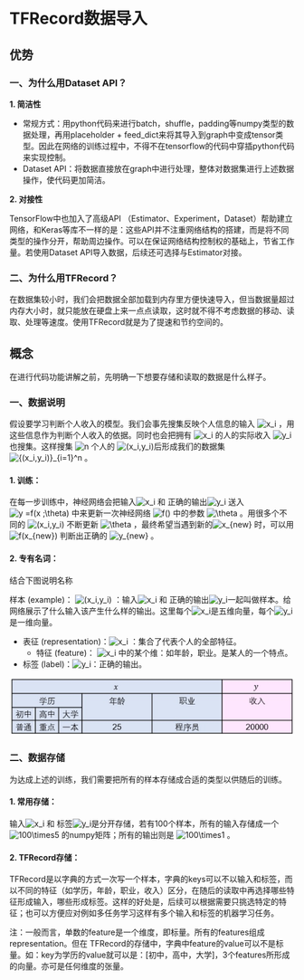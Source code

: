 # TFRecord数据导入

## **优势**

### **一、为什么用Dataset API？**

**1. 简洁性**

* 常规方式：用python代码来进行batch，shuffle，padding等numpy类型的数据处理，再用placeholder + feed\_dict来将其导入到graph中变成tensor类型。因此在网络的训练过程中，不得不在tensorflow的代码中穿插python代码来实现控制。
* Dataset API：将数据直接放在graph中进行处理，整体对数据集进行上述数据操作，使代码更加简洁。

**2. 对接性**

TensorFlow中也加入了高级API （Estimator、Experiment，Dataset）帮助建立网络，和Keras等库不一样的是：这些API并不注重网络结构的搭建，而是将不同类型的操作分开，帮助周边操作。可以在保证网络结构控制权的基础上，节省工作量。若使用Dataset API导入数据，后续还可选择与Estimator对接。

### **二、为什么用TFRecord？**

在数据集较小时，我们会把数据全部加载到内存里方便快速导入，但当数据量超过内存大小时，就只能放在硬盘上来一点点读取，这时就不得不考虑数据的移动、读取、处理等速度。使用TFRecord就是为了提速和节约空间的。

## **概念**

在进行代码功能讲解之前，先明确一下想要存储和读取的数据是什么样子。

### **一、数据说明**

假设要学习判断个人收入的模型。我们会事先搜集反映个人信息的输入 ![x\_i](https://www.zhihu.com/equation?tex=x_i) ，用这些信息作为判断个人收入的依据。同时也会把拥有 ![x\_i](https://www.zhihu.com/equation?tex=x_i) 的人的实际收入 ![y\_i](https://www.zhihu.com/equation?tex=y_i) 也搜集。这样搜集 ![n](https://www.zhihu.com/equation?tex=n) 个人的 ![\(x\_i,y\_i\)](https://www.zhihu.com/equation?tex=%28x_i%2Cy_i%29)后形成我们的数据集 ![\{\(x\_i,y\_i\)\}\_{i=1}^n](https://www.zhihu.com/equation?tex=%5C%7B%28x_i%2Cy_i%29%5C%7D_%7Bi%3D1%7D%5En) 。

#### **1. 训练：**

在每一步训练中，神经网络会把输入![x\_i](https://www.zhihu.com/equation?tex=x_i) 和 正确的输出![y\_i](https://www.zhihu.com/equation?tex=y_i) 送入![y =f\(x ;\theta\)](https://www.zhihu.com/equation?tex=y+%3Df%28x+%3B%5Ctheta%29) 中来更新一次神经网络 ![f\(\)](https://www.zhihu.com/equation?tex=f%28%29) 中的参数 ![\theta](https://www.zhihu.com/equation?tex=%5Ctheta) 。用很多个不同的 ![\(x\_i,y\_i\)](https://www.zhihu.com/equation?tex=%28x_i%2Cy_i%29) 不断更新 ![\theta](https://www.zhihu.com/equation?tex=%5Ctheta) ，最终希望当遇到新的![x\_{new}](https://www.zhihu.com/equation?tex=x_%7Bnew%7D) 时，可以用 ![f\(x\_{new}\)](https://www.zhihu.com/equation?tex=f%28x_%7Bnew%7D%29) 判断出正确的 ![y\_{new}](https://www.zhihu.com/equation?tex=y_%7Bnew%7D) 。

#### **2. 专有名词：**

结合下图说明名称

样本 \(example\)： ![\(x\_i,y\_i\)](https://www.zhihu.com/equation?tex=%28x_i%2Cy_i%29) ：输入![x\_i](https://www.zhihu.com/equation?tex=x_i) 和 正确的输出![y\_i](https://www.zhihu.com/equation?tex=y_i)一起叫做样本。给网络展示了什么输入该产生什么样的输出。这里每个![x\_i](https://www.zhihu.com/equation?tex=x_i)是五维向量，每个![y\_i](https://www.zhihu.com/equation?tex=y_i)是一维向量。

* 表征 \(representation\)：![x\_i](https://www.zhihu.com/equation?tex=x_i) ：集合了代表个人的全部特征。
  * 特征 \(feature\)： ![x\_i](https://www.zhihu.com/equation?tex=x_i) 中的某个维：如年龄，职业。是某人的一个特点。
* 标签 \(label\)：![y\_i](https://www.zhihu.com/equation?tex=y_i)：正确的输出。

![&#x4E00;&#x4E2A;&#x6837;&#x672C;\(an example\)](.gitbook/assets/table.jpg)

### **二、数据存储**

为达成上述的训练，我们需要把所有的样本存储成合适的类型以供随后的训练。

#### **1. 常用存储：**

输入![x\_i](https://www.zhihu.com/equation?tex=x_i) 和 标签![y\_i](https://www.zhihu.com/equation?tex=y_i)是分开存储，若有100个样本，所有的输入存储成一个 ![100\times5](https://www.zhihu.com/equation?tex=100%5Ctimes5) 的numpy矩阵；所有的输出则是 ![100\times1](https://www.zhihu.com/equation?tex=100%5Ctimes1) 。

#### **2. TFRecord存储：**

TFRecord是以字典的方式一次写一个样本，字典的keys可以不以输入和标签，而以不同的特征（如学历，年龄，职业，收入）区分，在随后的读取中再选择哪些特征形成输入，哪些形成标签。这样的好处是，后续可以根据需要只挑选特定的特征；也可以方便应对例如多任务学习这样有多个输入和标签的机器学习任务。

 注：一般而言，单数的feature是一个维度，即标量。所有的features组成representation。但在 TFRecord的存储中，字典中feature的value可以不是标量。如：key为学历的value就可以是：\[初中，高中，大学\]，3个features所形成的向量。亦可是任何维度的张量。



